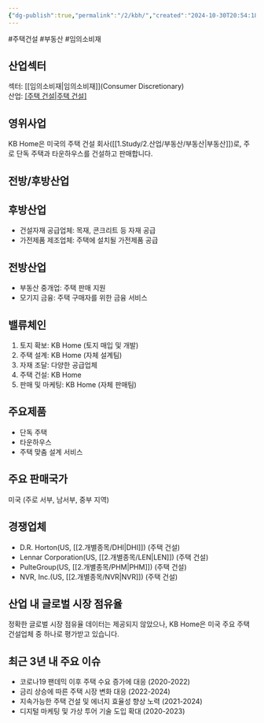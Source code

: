 ```yaml
---
{"dg-publish":true,"permalink":"/2/kbh/","created":"2024-10-30T20:54:18.047+09:00","updated":"2025-06-03T20:05:59.715+09:00"}
---
```


#주택건설 #부동산 #임의소비재 

## 산업섹터

섹터: [[임의소비재\|임의소비재]](Consumer Discretionary)  
산업: [[주택 건설\|주택 건설]](Homebuilding)

## 영위사업

KB Home은 미국의 주택 건설 회사([[1.Study/2.산업/부동산/부동산\|부동산]])로, 주로 단독 주택과 타운하우스를 건설하고 판매합니다.

## 전방/후방산업

## 후방산업

- 건설자재 공급업체: 목재, 콘크리트 등 자재 공급
- 가전제품 제조업체: 주택에 설치될 가전제품 공급

## 전방산업

- 부동산 중개업: 주택 판매 지원
- 모기지 금융: 주택 구매자를 위한 금융 서비스

## 밸류체인

1. 토지 확보: KB Home (토지 매입 및 개발)
2. 주택 설계: KB Home (자체 설계팀)
3. 자재 조달: 다양한 공급업체
4. 주택 건설: KB Home
5. 판매 및 마케팅: KB Home (자체 판매팀)

## 주요제품

- 단독 주택
- 타운하우스
- 주택 맞춤 설계 서비스

## 주요 판매국가

미국 (주로 서부, 남서부, 중부 지역)

## 경쟁업체

- D.R. Horton(US, [[2.개별종목/DHI\|DHI]]) (주택 건설)
- Lennar Corporation(US, [[2.개별종목/LEN\|LEN]]) (주택 건설)
- PulteGroup(US, [[2.개별종목/PHM\|PHM]]) (주택 건설)
- NVR, Inc.(US, [[2.개별종목/NVR\|NVR]]) (주택 건설)

## 산업 내 글로벌 시장 점유율

정확한 글로벌 시장 점유율 데이터는 제공되지 않았으나, KB Home은 미국 주요 주택 건설업체 중 하나로 평가받고 있습니다.

## 최근 3년 내 주요 이슈

- 코로나19 팬데믹 이후 주택 수요 증가에 대응 (2020-2022)
- 금리 상승에 따른 주택 시장 변화 대응 (2022-2024)
- 지속가능한 주택 건설 및 에너지 효율성 향상 노력 (2021-2024)
- 디지털 마케팅 및 가상 투어 기술 도입 확대 (2020-2023)